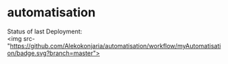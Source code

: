 # automatisation

Status of last Deployment:<br>
<img src-"https://github.com/Alekokonjaria/automatisation/workflow/myAutomatisation/badge.svg?branch=master"><br>
